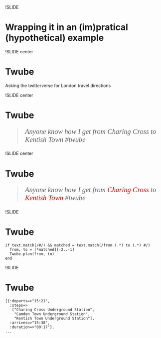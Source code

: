 !SLIDE
# Wrapping it in an (im)pratical (hypothetical) example

!SLIDE center
# Twube

Asking the twitterverse for London travel directions

!SLIDE center
# Twube

<blockquote style="font-size:17pt;font-family:Times;font-style:italic">
Anyone know how I get from Charing Cross to Kentish Town #twube
</blockquote>

!SLIDE center
# Twube

<blockquote style="font-size:17pt;font-family:Times;font-style:italic">
Anyone know how I get from <span style="color:#cc0000">Charing Cross</span> to <span style="color:#cc0000">Kentish Town</span> #twube
</blockquote>

!SLIDE
# Twube

    if text.match(/#/) && matched = text.match(/from (.*) to (.*) #/)
      from, to = [*matched][-2..-1]
      Twube.plan(from, to)
    end

!SLIDE
# Twube
    
    [{:departs=>"15:21",
      :steps=>
       ["Charing Cross Underground Station",
        "Camden Town Underground Station",
        "Kentish Town Underground Station"],
      :arrives=>"15:38",
      :duration=>"00:17"},
    ...